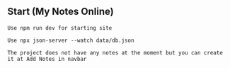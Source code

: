 ## Start (My Notes Online)
    Use npm run dev for starting site

    Use npx json-server --watch data/db.json 

    The project does not have any notes at the moment but you can create it at Add Notes in navbar
   
